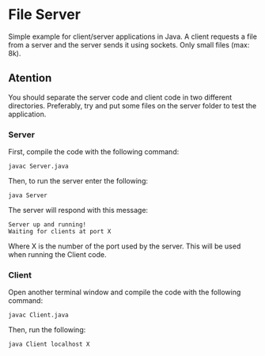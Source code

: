 # File Server

Simple example for client/server applications in Java. A client requests a file from a server and the server sends it using sockets. Only small files (max: 8k).

## Atention

You should separate the server code and client code in two different directories. Preferably, try and put some files on the server folder to test the application.

### Server

First, compile the code with the following command:

```
javac Server.java
```

Then, to run the server enter the following:

```
java Server
```

The server will respond with this message:

```
Server up and running!
Waiting for clients at port X
```

Where X is the number of the port used by the server. This will be used when running the Client code.

### Client

Open another terminal window and compile the code with the following command:

```
javac Client.java
```

Then, run the following:

```
java Client localhost X
```
